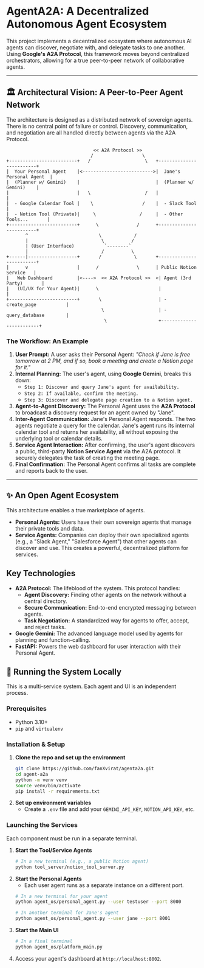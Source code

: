 # AgentA2A: A Decentralized Autonomous Agent Ecosystem

This project implements a decentralized ecosystem where autonomous AI agents can discover, negotiate with, and delegate tasks to one another. Using **Google's A2A Protocol**, this framework moves beyond centralized orchestrators, allowing for a true peer-to-peer network of collaborative agents.

---

## 🏛️ Architectural Vision: A Peer-to-Peer Agent Network

The architecture is designed as a distributed network of sovereign agents. There is no central point of failure or control. Discovery, communication, and negotiation are all handled directly between agents via the A2A Protocol.

```
                                << A2A Protocol >>
                               /                  \
+-------------------------+   /                    \   +-------------------------+
|  Your Personal Agent    |<-------------------------->|  Jane's Personal Agent  |
|  (Planner w/ Gemini)    |                            |  (Planner w/ Gemini)    |
|                         |   \                    /   |                         |
|  - Google Calendar Tool |    \                  /    |  - Slack Tool           |
|  - Notion Tool (Private)|     \                /     |  - Other Tools...       |
+-------------------------+      \              /      +-------------------------+
       ^                          \            /
       |                           \          /
       | (User Interface)           `--------`
       |                           /          \
+------|------------------+       /            \       +-------------------------+
|      v                  |      /              \      | Public Notion Service   |
|   Web Dashboard         |<---->  << A2A Protocol >>  <| Agent (3rd Party)       |
|   (UI/UX for Your Agent)|      \                      |                         |
+-------------------------+       \                     | - create_page           |
                                   \                    | - query_database        |
                                    \                   +-------------------------+
```

### The Workflow: An Example

1.  **User Prompt:** A user asks their Personal Agent: *"Check if Jane is free tomorrow at 2 PM, and if so, book a meeting and create a Notion page for it."*
2.  **Internal Planning:** The user's agent, using **Google Gemini**, breaks this down:
    *   `Step 1: Discover and query Jane's agent for availability.`
    *   `Step 2: If available, confirm the meeting.`
    *   `Step 3: Discover and delegate page creation to a Notion agent.`
3.  **Agent-to-Agent Discovery:** The Personal Agent uses the **A2A Protocol** to broadcast a discovery request for an agent owned by "Jane".
4.  **Inter-Agent Communication:** Jane's Personal Agent responds. The two agents negotiate a query for the calendar. Jane's agent runs its internal calendar tool and returns her availability, all without exposing the underlying tool or calendar details.
5.  **Service Agent Interaction:** After confirming, the user's agent discovers a public, third-party **Notion Service Agent** via the A2A protocol. It securely delegates the task of creating the meeting page.
6.  **Final Confirmation:** The Personal Agent confirms all tasks are complete and reports back to the user.

---

## ✨ An Open Agent Ecosystem

This architecture enables a true marketplace of agents.
*   **Personal Agents:** Users have their own sovereign agents that manage their private tools and data.
*   **Service Agents:** Companies can deploy their own specialized agents (e.g., a "Slack Agent," "Salesforce Agent") that other agents can discover and use. This creates a powerful, decentralized platform for services.

## Key Technologies

*   **A2A Protocol:** The lifeblood of the system. This protocol handles:
    *   **Agent Discovery:** Finding other agents on the network without a central directory.
    *   **Secure Communication:** End-to-end encrypted messaging between agents.
    *   **Task Negotiation:** A standardized way for agents to offer, accept, and reject tasks.
*   **Google Gemini:** The advanced language model used by agents for planning and function-calling.
*   **FastAPI:** Powers the web dashboard for user interaction with their Personal Agent.

## 🚀 Running the System Locally

This is a multi-service system. Each agent and UI is an independent process.

### Prerequisites
*   Python 3.10+
*   `pip` and `virtualenv`

### Installation & Setup
1.  **Clone the repo and set up the environment**
    ```sh
    git clone https://github.com/fanXvirat/agenta2a.git
    cd agent-a2a
    python -m venv venv
    source venv/bin/activate
    pip install -r requirements.txt
    ```
2.  **Set up environment variables**
    *   Create a `.env` file and add your `GEMINI_API_KEY`, `NOTION_API_KEY`, etc.

### Launching the Services

Each component must be run in a separate terminal.

1.  **Start the Tool/Service Agents**
    ```sh
    # In a new terminal (e.g., a public Notion agent)
    python tool_server/notion_tool_server.py
    ```
2.  **Start the Personal Agents**
    *   Each user agent runs as a separate instance on a different port.
    ```sh
    # In a new terminal for your agent
    python agent_os/personal_agent.py --user testuser --port 8000

    # In another terminal for Jane's agent
    python agent_os/personal_agent.py --user jane --port 8001
    ```
3.  **Start the Main UI**
    ```sh
    # In a final terminal
    python agent_os/platform_main.py
    ```
4.  Access your agent's dashboard at `http://localhost:8002`.
